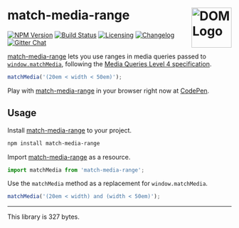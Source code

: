 # match-media-range [<img src="https://resources.whatwg.org/logo-dom.svg" alt="DOM Logo" width="90" height="90" align="right">][match-media-range]

[![NPM Version][npm-img]][npm-url]
[![Build Status][cli-img]][cli-url]
[![Licensing][lic-img]][lic-url]
[![Changelog][log-img]][log-url]
[![Gitter Chat][git-img]][git-url]

[match-media-range] lets you use ranges in media queries passed to [`window.matchMedia`], following the [Media Queries Level 4 specification].

```js
matchMedia('(20em < width < 50em)');
```

Play with [match-media-range] in your browser right now at [CodePen].

## Usage

Install [match-media-range] to your project.

```sh
npm install match-media-range
```

Import [match-media-range] as a resource.

```js
import matchMedia from 'match-media-range';
```

Use the `matchMedia` method as a replacement for `window.matchMedia`.

```js
matchMedia('(20em < width) and (width < 50em)');
```

---

This library is 327 bytes.

[npm-url]: https://www.npmjs.com/package/match-media-range
[npm-img]: https://img.shields.io/npm/v/match-media-range.svg
[cli-url]: https://travis-ci.org/jonathantneal/match-media-range
[cli-img]: https://img.shields.io/travis/jonathantneal/match-media-range.svg
[lic-url]: LICENSE.md
[lic-img]: https://img.shields.io/npm/l/match-media-range.svg
[log-url]: CHANGELOG.md
[log-img]: https://img.shields.io/badge/changelog-md-blue.svg
[git-url]: https://gitter.im/postcss/postcss
[git-img]: https://img.shields.io/badge/chat-gitter-blue.svg

[`window.matchMedia`]: https://developer.mozilla.org/en-US/docs/Web/API/Window/matchMedia
[CodePen]: http://codepen.io/jonneal/pen/WRgjqG
[Media Queries Level 4 specification]: https://drafts.csswg.org/mediaqueries/#mq-range-context
[match-media-range]: https://github.com/jonathantneal/match-media-range
